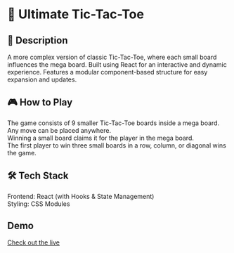 # 📌 Ultimate Tic-Tac-Toe  

## 📖 Description  
A more complex version of classic Tic-Tac-Toe, where each small board influences the mega board.
Built using React for an interactive and dynamic experience.
Features a modular component-based structure for easy expansion and updates.

## 🎮 How to Play  
The game consists of 9 smaller Tic-Tac-Toe boards inside a mega board.  
Any move can be placed anywhere.  
Winning a small board claims it for the player in the mega board.  
The first player to win three small boards in a row, column, or diagonal wins the game.  

## 🛠 Tech Stack  
Frontend: React (with Hooks & State Management)  
Styling: CSS Modules  

## Demo
[Check out the live](https://ultimate-tic-tac-toe-three.vercel.app/)
